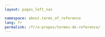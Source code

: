 ```yaml
---
layout: pages_left_nav

namespace: about.terms_of_reference
lang: fr
permalink: /fr/a-propos/termes-de-reference/
---
```

